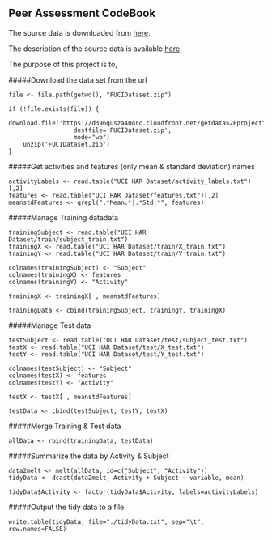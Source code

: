 ## Peer Assessment CodeBook

The source data is downloaded from [here](https://d396qusza40orc.cloudfront.net/getdata%2Fprojectfiles%2FUCI%20HAR%20Dataset.zip). 

The description of the source data is available [here](http://archive.ics.uci.edu/ml/datasets/Human+Activity+Recognition+Using+Smartphones).

The purpose of this project is to,

#####Download the data set from the url 
```
file <- file.path(getwd(), "FUCIDataset.zip")

if (!file.exists(file)) {        
    download.file('https://d396qusza40orc.cloudfront.net/getdata%2Fprojectfiles%2FUCI%20HAR%20Dataset.zip',
                  destfile='FUCIDataset.zip', 
                  mode="wb")
    unzip('FUCIDataset.zip')
}
```
#####Get activities and features (only mean & standard deviation) names
```
activityLabels <- read.table("UCI HAR Dataset/activity_labels.txt")[,2]
features <- read.table("UCI HAR Dataset/features.txt")[,2]
meanstdFeatures <- grepl(".*Mean.*|.*Std.*", features)
```
#####Manage Training datadata
```
trainingSubject <- read.table("UCI HAR Dataset/train/subject_train.txt")
trainingX <- read.table("UCI HAR Dataset/train/X_train.txt")
trainingY <- read.table("UCI HAR Dataset/train/Y_train.txt")

colnames(trainingSubject) <- "Subject"
colnames(trainingX) <- features
colnames(trainingY) <- "Activity"

trainingX <- trainingX[ , meanstdFeatures]

trainingData <- cbind(trainingSubject, trainingY, trainingX)
```
#####Manage Test data
```
testSubject <- read.table("UCI HAR Dataset/test/subject_test.txt")
testX <- read.table("UCI HAR Dataset/test/X_test.txt")
testY <- read.table("UCI HAR Dataset/test/Y_test.txt")

colnames(testSubject) <- "Subject"
colnames(testX) <- features
colnames(testY) <- "Activity"

testX <- testX[ , meanstdFeatures]

testData <- cbind(testSubject, testY, testX)
```
#####Merge Training & Test data
```
allData <- rbind(trainingData, testData)
```

#####Summarize the data by Activity & Subject 
```
data2melt <- melt(allData, id=c("Subject", "Activity"))
tidyData <- dcast(data2melt, Activity + Subject ~ variable, mean)

tidyData$Activity <- factor(tidyData$Activity, labels=activityLabels)
```
#####Output the tidy data to a file
```
write.table(tidyData, file="./tidyData.txt", sep="\t", row.names=FALSE)
```


